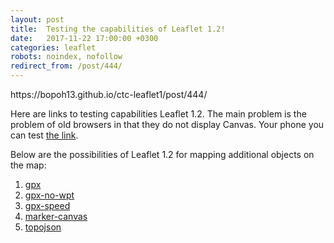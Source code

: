 ```yaml
---
layout: post
title:  Testing the capabilities of Leaflet 1.2!
date:   2017-11-22 17:00:00 +0300
categories: leaflet
robots: noindex, nofollow
redirect_from: /post/444/
---
```

</h2>https://bopoh13.github.io/ctc-leaflet1/post/444/</h2>


Here are links to testing capabilities Leaflet 1.2.
The main problem is the problem of old browsers in that 
they do not display Canvas. Your phone you can test 
<a href="https://bopoh13.github.io/ctc-leaflet1/test.html">the link</a>.

Below are the possibilities of Leaflet 1.2 for mapping
additional objects on the map:

1. [gpx](https://bopoh13.github.io/ctc-leaflet1/examples/leaflet/gpx.html)
2. [gpx-no-wpt](https://bopoh13.github.io/ctc-leaflet1/examples/leaflet/gpx-no-wpt.html)
3. [gpx-speed](https://bopoh13.github.io/ctc-leaflet1/examples/leaflet/gpx-speed.html)
4. [marker-canvas](https://bopoh13.github.io/ctc-leaflet1/examples/leaflet/marker-canvas.html)
5. [topojson](https://bopoh13.github.io/ctc-leaflet1/examples/leaflet/topojson.html)
